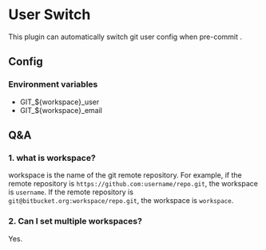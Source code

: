 # User Switch

This plugin can automatically switch git user config when pre-commit .

## Config

### Environment variables
* GIT_${workspace}_user
* GIT_${workspace}_email

## Q&A
### 1. what is workspace?
workspace is the name of the git remote repository. For example, if the remote repository is `https://github.com:username/repo.git`, the workspace is `username`.
If the remote repository is `git@bitbucket.org:workspace/repo.git`, the workspace is `workspace`.

### 2. Can I set multiple workspaces?
Yes.